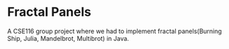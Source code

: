 # Fractal Panels
A CSE116 group project where we had to implement fractal panels(Burning Ship, Julia, Mandelbrot, Multibrot) in Java. 
